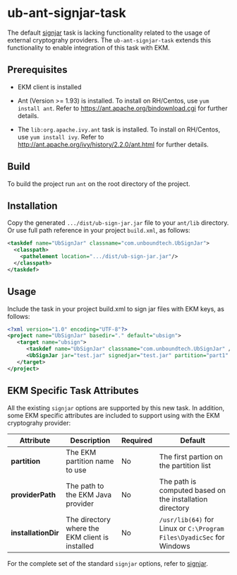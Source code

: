 # ub-ant-signjar-task

The default [signjar][e668d98b]
 task is lacking functionality related to the usage of external cryptograhy providers.
The `ub-ant-signjar-task` extends this functionality to enable integration of this task with EKM.

  [e668d98b]: https://ant.apache.org/manual/Tasks/signjar.html "signjar"

## Prerequisites
* EKM client is installed

* Ant (Version >= 1.93) is installed. 
To install on RH/Centos, use `yum install ant`.
Refer to https://ant.apache.org/bindownload.cgi for further details.


* The `lib:org.apache.ivy.ant` task is installed. 
To install on RH/Centos, use `yum install ivy`.
Refer to http://ant.apache.org/ivy/history/2.2.0/ant.html for further details.

## Build
To build the project run `ant` on the root directory of the project.

## Installation
Copy the generated `.../dist/ub-sign-jar.jar` file to your `ant/lib` directory. Or use full path reference in your project `build.xml`, as follows:
```xml
<taskdef name="UbSignJar" classname="com.unboundtech.UbSignJar">
  <classpath>
    <pathelement location=".../dist/ub-sign-jar.jar"/>
  </classpath>
</taskdef>
```

## Usage
Include the task in your project build.xml to sign jar files with EKM keys, as follows:

```xml
<?xml version="1.0" encoding="UTF-8"?>
<project name="UbSignJar" basedir="." default="ubsign">
   <target name="ubsign">
      <taskdef name="UbSignJar" classname="com.unboundtech.UbSignJar" />
      <UbSignJar jar="test.jar" signedjar="test.jar" partition="part1" alias="key-alias" installationDir="C:\Program Files\DyadicSec" />
   </target>
</project>
```
## EKM Specific Task Attributes

All the existing `signjar` options are supported by this new task.
In addition, some EKM specific attributes are included to support using with the EKM cryptograhy provider:

Attribute           | Description                                     | Required | Default
--------------------|-------------------------------------------------|----------|----------------------------------------------------------------------
**partition**       | The EKM partition name to use                   | No       | The first partion on the partition list
**providerPath**    | The path to the EKM Java provider               | No       | The path is computed based on the installation directory
**installationDir** | The directory where the EKM client is installed | No       | `/usr/lib(64)` for Linux or  `C:\Program Files\DyadicSec` for Windows

For the complete set of the standard `signjar` options, refer to [signjar][e668d98b].
